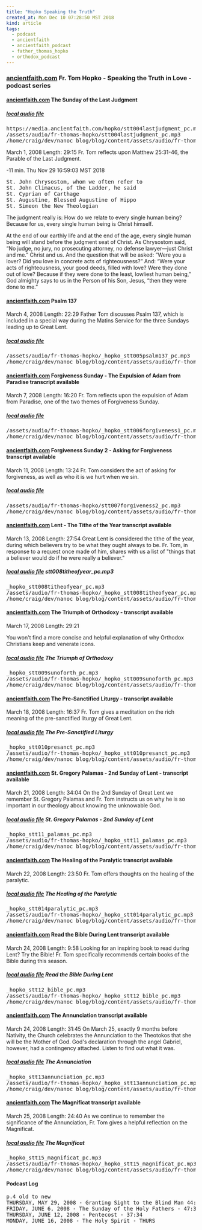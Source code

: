 ```yaml
---
title: "Hopko Speaking the Truth"
created_at: Mon Dec 10 07:28:50 MST 2018
kind: article
tags:
  - podcast
  - ancientfaith
  - ancientfaith_podcast
  - father_thomas_hopko
  - orthodox_podcast
---
```


<h3>
  <a href="https://www.ancientfaith.com/podcasts/hopko" target="_blank">ancientfaith.com</a>
  Fr. Tom Hopko - Speaking the Truth in Love - podcast series
</h3>

<h4>
  <a href="https://www.ancientfaith.com/podcasts/hopko/the_sunday_of_the_last_judgment" target="_blank">ancientfaith.com</a>
  The Sunday of the Last Judgment
</h4>

<h5>
<a href="/assets/audio/fr-thomas-hopko/stt004lastjudgment_pc.mp3" target="_blank">local audio file</a>
</h5>

<pre>
https://media.ancientfaith.com/hopko/stt004lastjudgment_pc.mp3?download
/assets/audio/fr-thomas-hopko/stt004lastjudgment_pc.mp3
/home/craig/dev/nanoc_blog/blog/content/assets/audio/fr-thomas-hopko/stt004lastjudgment_pc.mp3
</pre>

March 1, 2008 Length: 29:15 Fr. Tom reflects upon Matthew 25:31-46, the Parable of the Last Judgment.

-11 min.  Thu Nov 29 16:59:03 MST 2018

<pre>
St. John Chrysostom, whom we often refer to
St. John Climacus, of the Ladder, he said
St. Cyprian of Carthage
St. Augustine, Blessed Augustine of Hippo
St. Simeon the New Theologian
</pre>

The judgment really is: How do we relate to every single human
being? Because for us, every single human being is Christ himself.

At the end of our earthly life and at the end of the age, every
single human being will stand before the judgment seat of Christ. As
Chrysostom said, “No judge, no jury, no prosecuting attorney, no
defense lawyer—just Christ and me.” Christ and us. And the question
that will be asked: “Were you a lover? Did you love in concrete acts
of righteousness?” And: “Were your acts of righteousness, your good
deeds, filled with love? Were they done out of love? Because if they
were done to the least, lowliest human being,” God almighty says to
us in the Person of his Son, Jesus, “then they were done to me.”

<h4>
  <a href="https://www.ancientfaith.com/podcasts/hopko/psalm_137" target="_blank">ancientfaith.com</a>
  Psalm 137
</h4>

March 4, 2008 Length: 22:29 Father Tom discusses Psalm 137, which is
included in a special way during the Matins Service for the three Sundays
leading up to Great Lent.

<h5>
<a href="/assets/audio/fr-thomas-hopko/_hopko_stt005psalm137_pc.mp3" target="_blank">local audio file</a>
</h5>

<pre>
/assets/audio/fr-thomas-hopko/_hopko_stt005psalm137_pc.mp3
/home/craig/dev/nanoc_blog/blog/content/assets/audio/fr-thomas-hopko/_hopko_stt005psalm137_pc.mp3
</pre>

<h4>
  <a href="https://www.ancientfaith.com/podcasts/hopko/forgiveness_sunday_the_expulsion_of_adam_from_paradise" target="_blank">ancientfaith.com</a>
  Forgiveness Sunday - The Expulsion of Adam from Paradise
  transcript available
</h4>

March 7, 2008 Length: 16:20 Fr. Tom reflects upon the expulsion of Adam
from Paradise, one of the two themes of Forgiveness Sunday.

<h5>
  <a href="/assets/audio/fr-thomas-hopko/_hopko_stt006forgiveness1_pc.mp3" target="_blank">local audio file</a>
</h5>

<pre>
/assets/audio/fr-thomas-hopko/_hopko_stt006forgiveness1_pc.mp3
/home/craig/dev/nanoc_blog/blog/content/assets/audio/fr-thomas-hopko/_hopko_stt006forgiveness1_pc.mp3
</pre>

<h4>
  <a href="https://www.ancientfaith.com/podcasts/hopko/forgiveness_sunday_2_asking_for_forgiveness" target="_blank">ancientfaith.com</a>
  Forgiveness Sunday 2 - Asking for Forgiveness
  transcript available
</h4>

March 11, 2008 Length: 13:24 Fr. Tom considers the act of asking for forgiveness, as well as who it is we hurt when we sin.

<h5>
  <a href="/assets/audio/fr-thomas-hopko/stt007forgiveness2_pc.mp3" target="_blank">local audio file</a>
</h5>

<pre>
/assets/audio/fr-thomas-hopko/stt007forgiveness2_pc.mp3
/home/craig/dev/nanoc_blog/blog/content/assets/audio/fr-thomas-hopko/stt007forgiveness2_pc.mp3
</pre>

<h4>
  <a href="https://www.ancientfaith.com/podcasts/hopko/lent_the_tithe_of_the_year" target="_blank">ancientfaith.com</a>
  Lent - The Tithe of the Year
  transcript available
</h4>

March 13, 2008 Length: 27:54 Great Lent is considered the tithe of
the year, during which believers try to be what they ought always to
be. Fr. Tom, in response to a request once made of him, shares with us
a list of "things that a believer would do if he were really a believer."

<h5>
  <a href="/assets/audio/fr-thomas-hopko/stt008titheofyear_pc.mp3" target="_blank">local audio file</a>
  stt008titheofyear_pc.mp3
</h5>

<pre>
_hopko_stt008titheofyear_pc.mp3
/assets/audio/fr-thomas-hopko/_hopko_stt008titheofyear_pc.mp3
/home/craig/dev/nanoc_blog/blog/content/assets/audio/fr-thomas-hopko/_hopko_stt008titheofyear_pc.mp3
</pre>

<h4>
  <a href="https://www.ancientfaith.com/podcasts/hopko/the_triumph_of_orthodoxy" target="_blank">ancientfaith.com</a>
  The Triumph of Orthodoxy -
  transcript available
</h4>

March 17, 2008 Length: 29:21

You won't find a more concise and helpful explanation of why Orthodox Christians keep and venerate icons.

<h5>
  <a href="/assets/audio/fr-thomas-hopko/_hopko_stt009sunoforth_pc.mp3" target="_blank">local audio file</a>
  The Triumph of Orthodoxy
</h5>

<pre>
_hopko_stt009sunoforth_pc.mp3
/assets/audio/fr-thomas-hopko/_hopko_stt009sunoforth_pc.mp3
/home/craig/dev/nanoc_blog/blog/content/assets/audio/fr-thomas-hopko/_hopko_stt009sunoforth_pc.mp3
</pre>

<h4>
  <a href="https://www.ancientfaith.com/podcasts/hopko/the_pre_sanctified_liturgy" target="_blank">ancientfaith.com</a>
  The Pre-Sanctified Liturgy -
  transcript available
</h4>

March 18, 2008 Length: 16:37 Fr. Tom gives a meditation on the rich
meaning of the pre-sanctified liturgy of Great Lent.

<h5>
  <a href="/assets/audio/fr-thomas-hopko/_hopko_stt010presanct_pc.mp3" target="_blank">local audio file</a>
  The Pre-Sanctified Liturgy
</h5>

<pre>
_hopko_stt010presanct_pc.mp3
/assets/audio/fr-thomas-hopko/_hopko_stt010presanct_pc.mp3
/home/craig/dev/nanoc_blog/blog/content/assets/audio/fr-thomas-hopko/_hopko_stt010presanct_pc.mp3
</pre>

<h4>
  <a href="https://www.ancientfaith.com/podcasts/hopko/st_gregory_palamas_2nd_sunday_of_lent" target="_blank">ancientfaith.com</a>
  St. Gregory Palamas - 2nd Sunday of Lent -
  transcript available
</h4>

March 21, 2008 Length: 34:04 On the 2nd Sunday of Great Lent we remember
St. Gregory Palamas and Fr. Tom instructs us on why he is so important
in our theology about knowing the unknowable God.

<h5>
  <a href="/assets/audio/fr-thomas-hopko/_hopko_stt11_palamas_pc.mp3" target="_blank">local audio file</a>
  St. Gregory Palamas - 2nd Sunday of Lent
</h5>

<pre>
_hopko_stt11_palamas_pc.mp3
/assets/audio/fr-thomas-hopko/_hopko_stt11_palamas_pc.mp3
/home/craig/dev/nanoc_blog/blog/content/assets/audio/fr-thomas-hopko/_hopko_stt11_palamas_pc.mp3
</pre>

<h4>
  <a href="https://www.ancientfaith.com/podcasts/hopko/the_healing_of_the_paralytic" target="_blank">ancientfaith.com</a>
  The Healing of the Paralytic
  transcript available
</h4>

March 22, 2008 Length: 23:50 Fr. Tom offers thoughts on the healing of the paralytic.

<h5>
  <a href="/assets/audio/fr-thomas-hopko/_hopko_stt014paralytic_pc.mp3" target="_blank">local audio file</a>
  The Healing of the Paralytic
</h5>

<pre>
_hopko_stt014paralytic_pc.mp3
/assets/audio/fr-thomas-hopko/_hopko_stt014paralytic_pc.mp3
/home/craig/dev/nanoc_blog/blog/content/assets/audio/fr-thomas-hopko/_hopko_stt014paralytic_pc.mp3
</pre>

<h4>
  <a href="https://www.ancientfaith.com/podcasts/hopko/read_the_bible_during_lent" target="_blank">ancientfaith.com</a>
  Read the Bible During Lent
  transcript available
</h4>

March 24, 2008 Length: 9:58 Looking for an inspiring book to read during
Lent? Try the Bible! Fr. Tom specifically recommends certain books of
the Bible during this season.

<h5>
  <a href="/assets/audio/fr-thomas-hopko/_hopko_stt12_bible_pc.mp3" target="_blank">local audio file</a>
  Read the Bible During Lent
</h5>

<pre>
_hopko_stt12_bible_pc.mp3
/assets/audio/fr-thomas-hopko/_hopko_stt12_bible_pc.mp3
/home/craig/dev/nanoc_blog/blog/content/assets/audio/fr-thomas-hopko/_hopko_stt12_bible_pc.mp3
</pre>

<h4>
  <a href="https://www.ancientfaith.com/podcasts/hopko/the_annunciation" target="_blank">ancientfaith.com</a>
  The Annunciation
  transcript available
</h4>

March 24, 2008 Length: 31:45 On March 25, exactly 9 months before
Nativity, the Church celebrates the Annunciation to the Theotokos that she
will be the Mother of God. God's declaration through the angel Gabriel,
however, had a contingency attached. Listen to find out what it was.

<h5>
  <a href="/assets/audio/fr-thomas-hopko/_hopko_stt13annunciation_pc.mp3" target="_blank">local audio file</a>
  The Annunciation
</h5>

<pre>
_hopko_stt13annunciation_pc.mp3
/assets/audio/fr-thomas-hopko/_hopko_stt13annunciation_pc.mp3
/home/craig/dev/nanoc_blog/blog/content/assets/audio/fr-thomas-hopko/_hopko_stt13annunciation_pc.mp3
</pre>

<h4>
  <a href="https://www.ancientfaith.com/podcasts/hopko/the_magnificat" target="_blank">ancientfaith.com</a>
  The Magnificat
  transcript available
</h4>

March 25, 2008 Length: 24:40 As we continue to remember the significance
of the Annunciation, Fr. Tom gives a helpful reflection on the Magnificat.

<h5>
  <a href="/assets/audio/fr-thomas-hopko/_hopko_stt15_magnificat_pc.mp3" target="_blank">local audio file</a>
  The Magnificat
</h5>

<pre>
_hopko_stt15_magnificat_pc.mp3
/assets/audio/fr-thomas-hopko/_hopko_stt15_magnificat_pc.mp3
/home/craig/dev/nanoc_blog/blog/content/assets/audio/fr-thomas-hopko/_hopko_stt15_magnificat_pc.mp3
</pre>

<h4>Podcast Log</h4>

<pre>
p.4 old to new
THURSDAY, MAY 29, 2008 - Granting Sight to the Blind Man 44:13
FRIDAY, JUNE 6, 2008 - The Sunday of the Holy Fathers - 47:37
THURSDAY, JUNE 12, 2008 - Pentecost - 37:34
MONDAY, JUNE 16, 2008 - The Holy Spirit - THURS
</pre>

<!--
html boilerplate fragments
<a href="" target="_blank"></a>
<a name=""></a>
<img src="" width="400px">
<ul>
  <li></li>
  <li><a href="" target="_blank"></a></li>
</ul>
<pre>
</pre>
<p style="margin-bottom: 2em;"></p>
<hr style="border: 0; height: 3px; background: #333; background-image: linear-gradient(to right, #ccc, #333, #ccc);">
<pre><code>
</code></pre>
<math xmlns='http://www.w3.org/1998/Math/MathML' display='block'>
</math>
:-->

